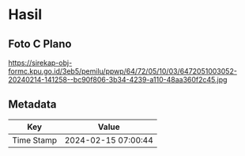 # Hasil

## Foto C Plano

https://sirekap-obj-formc.kpu.go.id/3eb5/pemilu/ppwp/64/72/05/10/03/6472051003052-20240214-141258--bc90f806-3b34-4239-a110-48aa360f2c45.jpg


## Metadata

| Key        | Value               |
| ---------- | ------------------- |
| Time Stamp | 2024-02-15 07:00:44 |



